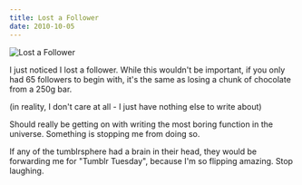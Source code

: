```yaml
---
title: Lost a Follower
date: 2010-10-05
---
```


![Lost a Follower](https://source.unsplash.com/7QCBakMyDCE/1600x900)

I just noticed I lost a follower. While this wouldn't be important, if you only had 65 followers to begin with, it's the same as losing a chunk of chocolate from a 250g bar.

(in reality, I don't care at all - I just have nothing else to write about)

Should really be getting on with writing the most boring function in the universe. Something is stopping me from doing so.

If any of the tumblrsphere had a brain in their head, they would be forwarding me for "Tumblr Tuesday", because I'm so flipping amazing. Stop laughing.